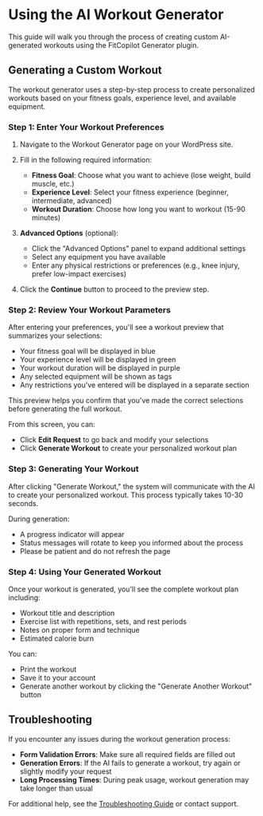 # Using the AI Workout Generator

This guide will walk you through the process of creating custom AI-generated workouts using the FitCopilot Generator plugin.

## Generating a Custom Workout

The workout generator uses a step-by-step process to create personalized workouts based on your fitness goals, experience level, and available equipment.

### Step 1: Enter Your Workout Preferences

1. Navigate to the Workout Generator page on your WordPress site.
2. Fill in the following required information:
   - **Fitness Goal**: Choose what you want to achieve (lose weight, build muscle, etc.)
   - **Experience Level**: Select your fitness experience (beginner, intermediate, advanced)
   - **Workout Duration**: Choose how long you want to workout (15-90 minutes)

3. **Advanced Options** (optional):
   - Click the "Advanced Options" panel to expand additional settings
   - Select any equipment you have available
   - Enter any physical restrictions or preferences (e.g., knee injury, prefer low-impact exercises)

4. Click the **Continue** button to proceed to the preview step.

### Step 2: Review Your Workout Parameters

After entering your preferences, you'll see a workout preview that summarizes your selections:

- Your fitness goal will be displayed in blue
- Your experience level will be displayed in green
- Your workout duration will be displayed in purple
- Any selected equipment will be shown as tags
- Any restrictions you've entered will be displayed in a separate section

This preview helps you confirm that you've made the correct selections before generating the full workout.

From this screen, you can:
- Click **Edit Request** to go back and modify your selections
- Click **Generate Workout** to create your personalized workout plan

### Step 3: Generating Your Workout

After clicking "Generate Workout," the system will communicate with the AI to create your personalized workout. This process typically takes 10-30 seconds.

During generation:
- A progress indicator will appear
- Status messages will rotate to keep you informed about the process
- Please be patient and do not refresh the page

### Step 4: Using Your Generated Workout

Once your workout is generated, you'll see the complete workout plan including:

- Workout title and description
- Exercise list with repetitions, sets, and rest periods
- Notes on proper form and technique
- Estimated calorie burn

You can:
- Print the workout
- Save it to your account
- Generate another workout by clicking the "Generate Another Workout" button

## Troubleshooting

If you encounter any issues during the workout generation process:

- **Form Validation Errors**: Make sure all required fields are filled out
- **Generation Errors**: If the AI fails to generate a workout, try again or slightly modify your request
- **Long Processing Times**: During peak usage, workout generation may take longer than usual

For additional help, see the [Troubleshooting Guide](../troubleshooting/index.md) or contact support. 